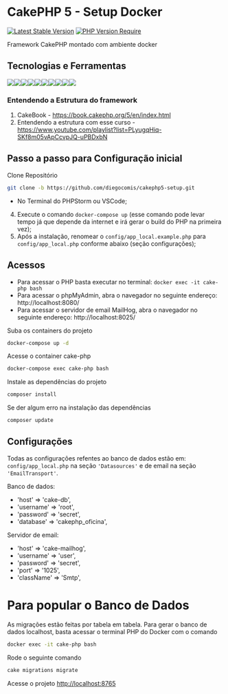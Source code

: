 
# CakePHP 5 - Setup Docker
[![Latest Stable Version](https://badgen.net/packagist/lang/monolog/monolog)](https://badgen.net/packagist/lang/monolog/monolog)
[![PHP Version Require](https://badgen.net/badge/php/%3E8.1/green)](https://badgen.net/badge/php/%3E8.1/green)

Framework CakePHP montado com ambiente docker

## Tecnologias e Ferramentas
<img src="https://img.shields.io/badge/PHP-777BB4?style=for-the-badge&logo=php&logoColor=white" /><img src="https://img.shields.io/badge/HTML5-E34F26?style=for-the-badge&logo=html5&logoColor=white" /><img src="https://img.shields.io/badge/JavaScript-323330?style=for-the-badge&logo=javascript&logoColor=F7DF1E" /><img src="https://img.shields.io/badge/json-5E5C5C?style=for-the-badge&logo=json&logoColor=white" /><img src="https://img.shields.io/badge/Vue.js-35495E?style=for-the-badge&logo=vuedotjs&logoColor=4FC08D" /><img src="https://img.shields.io/badge/Docker-2CA5E0?style=for-the-badge&logo=docker&logoColor=white" /><img src="https://img.shields.io/badge/Bootstrap-563D7C?style=for-the-badge&logo=bootstrap&logoColor=white" /><img src="https://img.shields.io/badge/Git-F05032?style=for-the-badge&logo=git&logoColor=white" /><img src="https://img.shields.io/badge/Chart.js-FF6384?style=for-the-badge&logo=chartdotjs&logoColor=white" /><img src="https://img.shields.io/badge/Webpack-8DD6F9?style=for-the-badge&logo=Webpack&logoColor=white" />

### Entendendo a Estrutura do framework
1. CakeBook - https://book.cakephp.org/5/en/index.html
2. Entendendo a estrutura com esse curso - https://www.youtube.com/playlist?list=PLyugqHiq-SKf8m05vApCcvpJQ-uPBDxbN

## Passo a passo para Configuração inicial
Clone Repositório
```sh
git clone -b https://github.com/diegocomis/cakephp5-setup.git
```
- No Terminal do PHPStorm ou VSCode;
4. Execute o comando ```docker-compose up``` (esse comando pode levar tempo já que depende da internet e irá gerar o build do PHP na primeira vez);
5. Após a instalação, renomear o `config/app_local.example.php` para `config/app_local.php` conforme abaixo (seção configurações);

## Acessos

- Para acessar o PHP basta executar no terminal: ```docker exec -it cake-php bash```
- Para acessar o phpMyAdmin, abra o navegador no seguinte endereço: http://localhost:8080/
- Para acessar o servidor de email MailHog, abra o navegador no seguinte endereço: http://localhost:8025/



Suba os containers do projeto
```sh
docker-compose up -d
```
Acesse o container cake-php
```sh
docker-compose exec cake-php bash
```
Instale as dependências do projeto
```sh
composer install
```
Se der algum erro na instalação das dependências
```sh
composer update
```

## Configurações

Todas as configurações refentes ao banco de dados estão em: `config/app_local.php` na seção `'Datasources'` e de email na seção `'EmailTransport'`.

Banco de dados:
- 'host' => 'cake-db',
- 'username' => 'root',
- 'password' => 'secret',
- 'database' => 'cakephp_oficina',

Servidor de email:
- 'host' => 'cake-mailhog',
- 'username' => 'user',
- 'password' => 'secret',
- 'port' => '1025',
- 'className' => 'Smtp',

# Para popular o Banco de Dados
As migrações estão feitas por tabela em tabela.
Para gerar o banco de dados localhost, basta acessar o terminal PHP
do Docker com o comando
```sh
docker exec -it cake-php bash
```
Rode o seguinte comando
```sh
cake migrations migrate
```

Acesse o projeto
[http://localhost:8765](http://localhost:8765)
